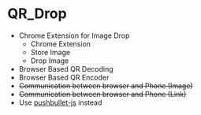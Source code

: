 # QR_Drop
* Chrome Extension for Image Drop
    * Chrome Extension
    * Store Image
    * Drop Image
* Browser Based QR Decoding
* Browser Based QR Encoder
* ~~Communication between browser and Phone (Image)~~
* ~~Communication between browser and Phone (Link)~~
* Use [pushbullet-js](https://github.com/alexschneider/pushbullet-js)
instead
